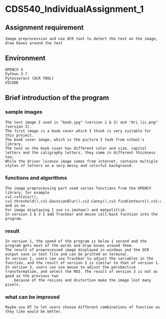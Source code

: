 # CDS540_IndividualAssignment_1
## Assignment requirement
    Image preprocession and use OCR tool to detect the text on the image, draw boxes around the text
## Environment 
    OPENCV 3
    Python 3.7
    Pytesseract (OCR TOOL)
    VSCODE
## Brief introduction of the program
### sample images
    The test image I used is "book.jpg" (version 1 & 2) and "dri_lic.png" (version 3). 
    The first image is a book cover which I think is very suitable for this project. 
    The book cover image, which is the picture I took from school's library. 
    The text on the book cover has different color and size, capital letters and the caligraphy letters, they come in different thickness too. 
    While the driver license image comes from internet, contains multiple styles of letters on a very messy and colorful background.
### functions and algorithms
    The image preprocessing part used varies functions from the OPENCV library, for example
    cv2.cvtColor(), cv2.threshold(),cv2.GaussianBlur(),cv2.Canny(),cv2.findContours(),cv2.warpPerspective() and so on
    For image displaying I use cv.imshow() and matpolitlib. 
    In version 2 & 3 I add Trackbar and mouse call-back fucntion into the program.
### result
    In version 1, the speed of the program is below 1 second and the program gets most of the words and draw boxes around them.
    The result of preprocessed image displayed in windows and the OCR output save in text file and can be printed on terminal. 
    In version 2, users can use Trackbar to adjust the variables in the function, and the result of version 2 is similar to that of version 1.
    In version 3, users can use mouse to adjust the persbective transformation, and select the ROI. The result of version 3 is not as good as the previous two
        because of the resizes and distortion make the image lost many pixels.
### what can be improved
    Maybe use QT to let users choose different combinations of function as they like would be better.
    
